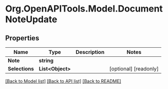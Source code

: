 
# Org.OpenAPITools.Model.DocumentNoteUpdate

## Properties

Name | Type | Description | Notes
------------ | ------------- | ------------- | -------------
**Note** | **string** |  | 
**Selections** | **List&lt;Object&gt;** |  | [optional] [readonly] 

[[Back to Model list]](../README.md#documentation-for-models)
[[Back to API list]](../README.md#documentation-for-api-endpoints)
[[Back to README]](../README.md)

